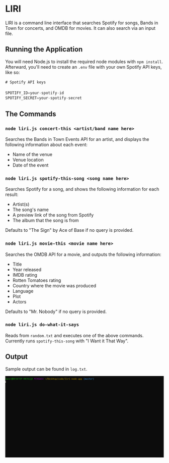 # LIRI
LIRI is a command line interface that searches Spotify for songs, Bands in Town for concerts, and OMDB for movies. It can also search via an input file.


## Running the Application
You will need Node.js to install the required node modules with `npm install`. Afterward, you'll need to create an `.env` file with your own Spotify API keys, like so:

```js
# Spotify API keys

SPOTIFY_ID=your-spotify-id
SPOTIFY_SECRET=your-spotify-secret
```


## The Commands
### `node liri.js concert-this <artist/band name here>`
Searches the Bands in Town Events API for an artist, and displays the following information about each event:
   * Name of the venue
   * Venue location
   * Date of the event

### `node liri.js spotify-this-song <song name here>`
Searches Spotify for a song, and shows the following information for each result:
   * Artist(s)
   * The song's name
   * A preview link of the song from Spotify
   * The album that the song is from

Defaults to "The Sign" by Ace of Base if no query is provided.


### `node liri.js movie-this <movie name here>`
Searches the OMDB API for a movie, and outputs the following information:
   * Title
   * Year released
   * IMDB rating
   * Rotten Tomatoes rating
   * Country where the movie was produced
   * Language
   * Plot
   * Actors

Defaults to "Mr. Nobody" if no query is provided.


### `node liri.js do-what-it-says`
Reads from `random.txt` and executes one of the above commands. Currently runs `spotify-this-song` with "I Want it That Way".


## Output
Sample output can be found in `log.txt`.

![Screenshot](flow.gif)

